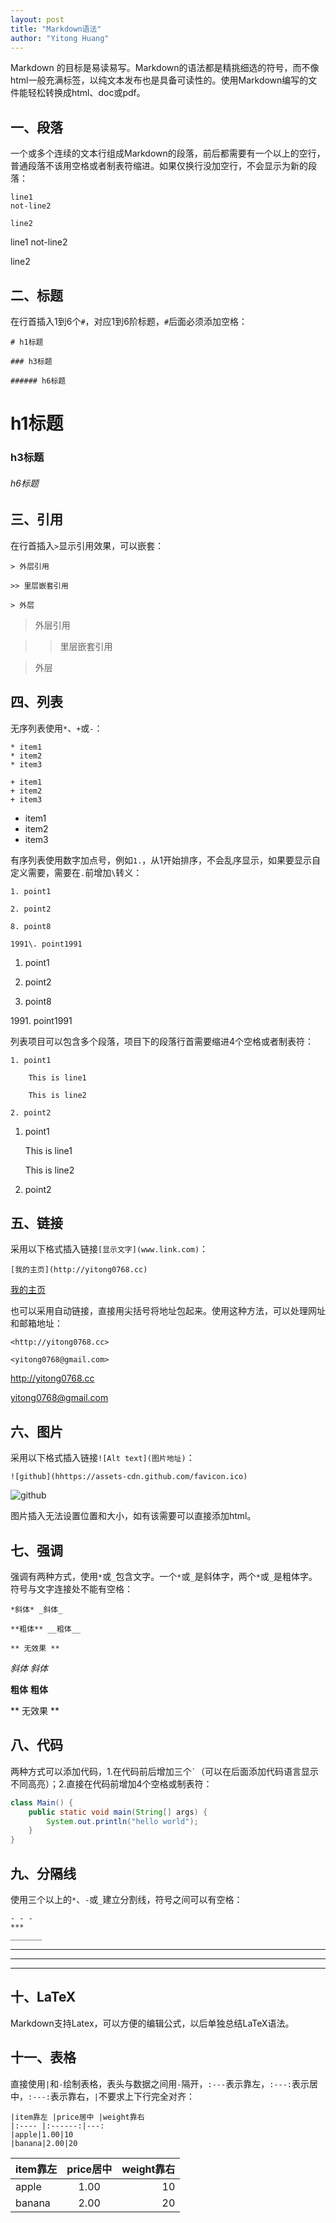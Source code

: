```yaml
---
layout: post
title: "Markdown语法"
author: "Yitong Huang"
---
```


Markdown 的目标是易读易写。Markdown的语法都是精挑细选的符号，而不像html一般充满标签，以纯文本发布也是具备可读性的。使用Markdown编写的文件能轻松转换成html、doc或pdf。
<!--more-->

## 一、段落

一个或多个连续的文本行组成Markdown的段落，前后都需要有一个以上的空行，普通段落不该用空格或者制表符缩进。如果仅换行没加空行，不会显示为新的段落：

```
line1
not-line2

line2
```

line1
not-line2

line2

## 二、标题

在行首插入1到6个``` # ```，对应1到6阶标题，``` # ```后面必须添加空格：

```
# h1标题

### h3标题

###### h6标题
```

# h1标题

### h3标题

###### h6标题

## 三、引用

在行首插入``` > ```显示引用效果，可以嵌套：

```
> 外层引用

>> 里层嵌套引用

> 外层
```

> 外层引用

>> 里层嵌套引用

> 外层
 
## 四、列表

无序列表使用``` * ```、``` + ```或``` - ```：

```
* item1
* item2
* item3

+ item1
+ item2
+ item3
```

* item1
* item2
* item3

有序列表使用数字加点号，例如``` 1. ```，从1开始排序，不会乱序显示，如果要显示自定义需要，需要在``` . ```前增加``` \ ```转义：

```
1. point1

2. point2

8. point8

1991\. point1991
```

1. point1

2. point2

8. point8

1991\. point1991

列表项目可以包含多个段落，项目下的段落行首需要缩进4个空格或者制表符：

```
1. point1

    This is line1

    This is line2
    
2. point2
```

1. point1

    This is line1

    This is line2
    
2. point2

## 五、链接

采用以下格式插入链接``` [显示文字](www.link.com) ```：

```
[我的主页](http://yitong0768.cc)
```


[我的主页](http://yitong0768.cc)

也可以采用自动链接，直接用尖括号将地址包起来。使用这种方法，可以处理网址和邮箱地址：

```
<http://yitong0768.cc>

<yitong0768@gmail.com>
```

<http://yitong0768.cc>

<yitong0768@gmail.com>

## 六、图片

采用以下格式插入链接``` ![Alt text](图片地址) ```：

```
![github](hhttps://assets-cdn.github.com/favicon.ico)
```

![github](https://assets-cdn.github.com/favicon.ico)

图片插入无法设置位置和大小，如有该需要可以直接添加html。

## 七、强调

强调有两种方式，使用``` * ```或``` _ ```包含文字。一个``` * ```或``` _ ```是斜体字，两个``` * ```或``` _ ```是粗体字。符号与文字连接处不能有空格：

```
*斜体* _斜体_

**粗体** __粗体__

** 无效果 **
```

*斜体* _斜体_

**粗体** __粗体__

** 无效果 **

## 八、代码

两种方式可以添加代码，1.在代码前后增加三个``` ` ```（可以在后面添加代码语言显示不同高亮）；2.直接在代码前增加4个空格或制表符：

```java
class Main() {
    public static void main(String[] args) {
        System.out.println("hello world");
    }
}
```

## 九、分隔线

使用三个以上的``` * ```、``` - ```或``` _ ```建立分割线，符号之间可以有空格：

```
- - -
***
_______
```

- - -

***

_______

## 十、LaTeX

Markdown支持Latex，可以方便的编辑公式，以后单独总结LaTeX语法。

## 十一、表格

直接使用``` | ```和``` - ```绘制表格，表头与数据之间用``` - ```隔开，``` :--- ```表示靠左，``` :---: ```表示居中，``` :---: ```表示靠右，``` | ```不要求上下行完全对齐：

```
|item靠左 |price居中 |weight靠右
|:---- |:------:|---:
|apple|1.00|10
|banana|2.00|20
```

|item靠左 |price居中 |weight靠右
|:---- |:------:|---:
|apple|1.00|10
|banana|2.00|20
